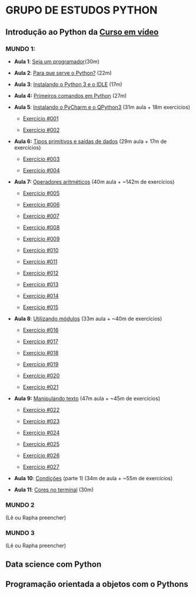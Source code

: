 # GRUPO DE ESTUDOS PYTHON

## Introdução ao Python da [Curso em vídeo](https://www.cursoemvideo.com/)

### MUNDO 1:

-   **Aula 1**: [Seja um programador](https://www.youtube.com/watch?v=S9uPNppGsGo&list=PLvE-ZAFRgX8hnECDn1v9HNTI71veL3oW0&index=2)(30m)

-   **Aula 2**: [Para que serve o Python?](https://www.youtube.com/watch?v=Mp0vhMDI7fA&list=PLvE-ZAFRgX8hnECDn1v9HNTI71veL3oW0&index=3) (22m)

-   **Aula 3**: [Instalando o Python 3 e o IDLE](https://www.youtube.com/watch?v=VuKvR1J2LQE&list=PLvE-ZAFRgX8hnECDn1v9HNTI71veL3oW0&index=4) (17m)

-   **Aula 4:** [Primeiros comandos em Python](https://www.youtube.com/watch?v=31llNGKWDdo&list=PLvE-ZAFRgX8hnECDn1v9HNTI71veL3oW0&index=5) (27m)

-   **Aula 5**: [Instalando o PyCharm e o QPython3](https://www.youtube.com/watch?v=ElRd0cbXIv4&list=PLvE-ZAFRgX8hnECDn1v9HNTI71veL3oW0&index=6) (31m aula + 18m exercícios)

    -   [Exercício #001](https://www.youtube.com/watch?v=nIHq1MtJaKs&list=PLvE-ZAFRgX8hnECDn1v9HNTI71veL3oW0&index=7)

    -   [Exercício #002](https://www.youtube.com/watch?v=FNqdV5Zb_5Q&list=PLvE-ZAFRgX8hnECDn1v9HNTI71veL3oW0&index=8)

-   **Aula 6:** [Tipos primitivos e saídas de dados](https://www.youtube.com/watch?v=hdDHg1p3YVc&list=PLvE-ZAFRgX8hnECDn1v9HNTI71veL3oW0&index=9) (29m aula + 17m de exercícios)

    -   [Exercício #003](https://www.youtube.com/watch?v=PB254Cfjlyk&list=PLvE-ZAFRgX8hnECDn1v9HNTI71veL3oW0&index=10)

    -   [Exercício #004](https://www.youtube.com/watch?v=tHYxjJxtJko&list=PLvE-ZAFRgX8hnECDn1v9HNTI71veL3oW0&index=11)

-   **Aula 7:** [Operadores aritméticos](https://www.youtube.com/watch?v=Vw6gLypRKmY&list=PLvE-ZAFRgX8hnECDn1v9HNTI71veL3oW0&index=12) (40m aula + \~142m de exercícios)

    -   [Exercício #005](https://www.youtube.com/watch?v=664e0G_S9nU&list=PLvE-ZAFRgX8hnECDn1v9HNTI71veL3oW0&index=13)

    -   [Exercício #006](https://www.youtube.com/watch?v=mqcNw_dhl8I&list=PLvE-ZAFRgX8hnECDn1v9HNTI71veL3oW0&index=14)

    -   [Exercício #007](https://www.youtube.com/watch?v=_QfISzy0IKs&list=PLvE-ZAFRgX8hnECDn1v9HNTI71veL3oW0&index=15)

    -   [Exercício #008](https://www.youtube.com/watch?v=KjcdG05EAZc&list=PLvE-ZAFRgX8hnECDn1v9HNTI71veL3oW0&index=16)

    -   [Exercício #009](https://www.youtube.com/watch?v=qajq3SI0QQs&list=PLvE-ZAFRgX8hnECDn1v9HNTI71veL3oW0&index=17)

    -   [Exercício #010](https://www.youtube.com/watch?v=xM4AX3Lp2mo&list=PLvE-ZAFRgX8hnECDn1v9HNTI71veL3oW0&index=18)

    -   [Exercício #011](https://www.youtube.com/watch?v=mzSJpn9ldt4&list=PLvE-ZAFRgX8hnECDn1v9HNTI71veL3oW0&index=19)

    -   [Exercício #012](https://www.youtube.com/watch?v=4MAmKOT9FeU&list=PLvE-ZAFRgX8hnECDn1v9HNTI71veL3oW0&index=20)

    -   [Exercício #013](https://www.youtube.com/watch?v=cTkivN8XcJ0&list=PLvE-ZAFRgX8hnECDn1v9HNTI71veL3oW0&index=21)

    -   [Exercício #014](https://www.youtube.com/watch?v=9l_Gay8BuAw&list=PLvE-ZAFRgX8hnECDn1v9HNTI71veL3oW0&index=22)

    -   [Exercício #015](https://www.youtube.com/watch?v=I4NYUeetLAc&list=PLvE-ZAFRgX8hnECDn1v9HNTI71veL3oW0&index=23)

-   **Aula 8**: [Utilizando módulos](https://www.youtube.com/watch?v=oOUyhGNib2Q&list=PLvE-ZAFRgX8hnECDn1v9HNTI71veL3oW0&index=24) (33m aula + \~40m de exercícios)

    -   [Exercício #016](https://www.youtube.com/watch?v=-iSbDpl5Jhw&list=PLvE-ZAFRgX8hnECDn1v9HNTI71veL3oW0&index=25)

    -   [Exercício #017](https://www.youtube.com/watch?v=vmPW9iWsYkY&list=PLvE-ZAFRgX8hnECDn1v9HNTI71veL3oW0&index=26)

    -   [Exercício #018](https://www.youtube.com/watch?v=9GvsphwW26k&list=PLvE-ZAFRgX8hnECDn1v9HNTI71veL3oW0&index=27)

    -   [Exercício #019](https://www.youtube.com/watch?v=_Nk02-mfB5I&list=PLvE-ZAFRgX8hnECDn1v9HNTI71veL3oW0&index=28)

    -   [Exercício #020](https://www.youtube.com/watch?v=OPh0nngbBSY&list=PLvE-ZAFRgX8hnECDn1v9HNTI71veL3oW0&index=29)

    -   [Exercício #021](https://www.youtube.com/watch?v=9FiEji_fzvk&list=PLvE-ZAFRgX8hnECDn1v9HNTI71veL3oW0&index=30)

-   **Aula 9:** [Manipulando texto](https://www.youtube.com/watch?v=a7DH88vk2Sk&list=PLvE-ZAFRgX8hnECDn1v9HNTI71veL3oW0&index=31) (47m aula + \~45m de exercícios)

    -   [Exercício #022](https://www.youtube.com/watch?v=EQQt-6QqXOs&list=PLvE-ZAFRgX8hnECDn1v9HNTI71veL3oW0&index=32)

    -   [Exercício #023](https://www.youtube.com/watch?v=wD2aerLMBWA&list=PLvE-ZAFRgX8hnECDn1v9HNTI71veL3oW0&index=33)

    -   [Exercício #024](https://www.youtube.com/watch?v=QroT8cZMRnc&list=PLvE-ZAFRgX8hnECDn1v9HNTI71veL3oW0&index=34)

    -   [Exercício #025](https://www.youtube.com/watch?v=WHWGz2Dy1ZU&list=PLvE-ZAFRgX8hnECDn1v9HNTI71veL3oW0&index=35)

    -   [Exercício #026](https://www.youtube.com/watch?v=23UOVEetNPY&list=PLvE-ZAFRgX8hnECDn1v9HNTI71veL3oW0&index=36)

    -   [Exercício #027](https://www.youtube.com/watch?v=SifYYsXhLM8&list=PLvE-ZAFRgX8hnECDn1v9HNTI71veL3oW0&index=37)

-   **Aula 10**: [Condições](https://www.youtube.com/watch?v=K10u3XIf1-Q&list=PLvE-ZAFRgX8hnECDn1v9HNTI71veL3oW0&index=38) (parte 1) (34m de aula + \~55m de exercícios)

-   **Aula 11**: [Cores no terminal](https://www.youtube.com/watch?v=K10u3XIf1-Q&list=PLvE-ZAFRgX8hnECDn1v9HNTI71veL3oW0&index=38) (30m)

### MUNDO 2

(Lê ou Rapha preencher)

### MUNDO 3

(Lê ou Rapha preencher)

## Data science com Python

## **Programação orientada a objetos com o Pythons**

